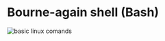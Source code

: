 # Bourne-again shell (Bash)

<img src="https://www.reddit.com/r/Ubuntu/comments/bzhw12/basic_linux_commands/" alt="basic linux comands">
